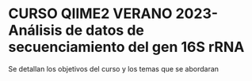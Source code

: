 # CURSO QIIME2 VERANO 2023- Análisis de datos de secuenciamiento del gen 16S rRNA
Se detallan los objetivos del curso y los temas que se abordaran
